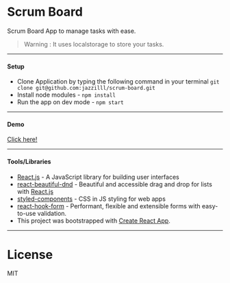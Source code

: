 # Scrum Board

Scrum Board App to manage tasks with ease.

> Warning : It uses localstorage to store your tasks.

---

#### Setup

- Clone Application by typing the following command in your terminal `git clone git@github.com:jazzilll/scrum-board.git`
- Install node modules - `npm install`
- Run the app on dev mode - `npm start`

---

#### Demo

[Click here!](https://scrum-board-app.netlify.app/)

---

#### Tools/Libraries

- [React.js] - A JavaScript library for building user interfaces
- [react-beautiful-dnd] - Beautiful and accessible drag and drop for lists with [React.js]
- [styled-components] - CSS in JS styling for web apps
- [react-hook-form] - Performant, flexible and extensible forms with easy-to-use validation.
- This project was bootstrapped with [Create React App].

---

# License

MIT

[react.js]: https://reactjs.org/
[react-beautiful-dnd]: https://github.com/atlassian/react-beautiful-dnd
[styled-components]: https://styled-components.com/
[react-hook-form]: https://react-hook-form.com/
[create react app]: https://github.com/facebook/create-react-app
